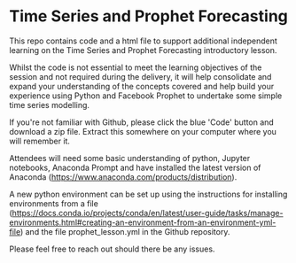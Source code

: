 # Time Series and Prophet Forecasting

This repo contains code and a html file to support additional independent learning on the Time Series and Prophet Forecasting introductory lesson.

Whilst the code is not essential to meet the learning objectives of the session and not required during the delivery, it will help consolidate and expand your understanding of the concepts covered and help build your experience using Python and Facebook Prophet to undertake some simple time series modelling.

If you're not familiar with Github, please click the blue 'Code' button and download a zip file.  Extract this somewhere on your computer where you will remember it.

Attendees will need some basic understanding of python, Jupyter notebooks, Anaconda Prompt and have installed the latest version of Anaconda (https://www.anaconda.com/products/distribution).  

A new python environment can be set up using the instructions for installing environments from a file (https://docs.conda.io/projects/conda/en/latest/user-guide/tasks/manage-environments.html#creating-an-environment-from-an-environment-yml-file) and the file prophet_lesson.yml in the Github repository.

Please feel free to reach out should there be any issues.

